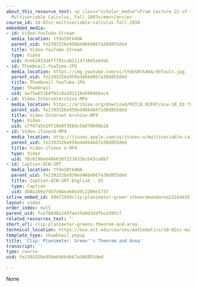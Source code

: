 ```yaml
---
about_this_resource_text: <p class="scholar_medsm">From Lecture 22 of <a href="http://ocw.mit.edu/courses/mathematics/18-02-multivariable-calculus-fall-2007/video-lectures/"><em>18.02
  Multivariable Calculus, Fall 2007</em></a></p>
course_id: 18-02sc-multivariable-calculus-fall-2010
embedded_media:
- id: Video-YouTube-Stream
  media_location: tYdoS0tkAHA
  parent_uid: fe239332be950ed46b4667a30d855ded
  title: Video-YouTube-Stream
  type: Video
  uid: dce62833d4ff701ca0211471045a4deb
- id: Thumbnail-YouTube-JPG
  media_location: https://img.youtube.com/vi/tYdoS0tkAHA/default.jpg
  parent_uid: fe239332be950ed46b4667a30d855ded
  title: Thumbnail-YouTube-JPG
  type: Thumbnail
  uid: 4a75eb3164f61c9a182118a590468ec4
- id: Video-InternetArchive-MP4
  media_location: https://archive.org/download/MIT18.02F07/ocw-18_02-f07-lec22_300k.mp4
  parent_uid: fe239332be950ed46b4667a30d855ded
  title: Video-Internet Archive-MP4
  type: Video
  uid: c7f07a5d19f10e9f3564c5b670b98b28
- id: Video-iTunesU-MP4
  media_location: http://itunes.apple.com/us/itunes-u/multivariable-calculus-spring/id354869122
  parent_uid: fe239332be950ed46b4667a30d855ded
  title: Video-iTunes U-MP4
  type: Video
  uid: 70c8190e646b630f221633bcb43ca8b7
- id: Caption-OCW-SRT
  media_location: tYdoS0tkAHA
  parent_uid: fe239332be950ed46b4667a30d855ded
  title: Caption-OCW-SRT-English - US
  type: Caption
  uid: d88a169afd5fc66ea60a39c2206e173f
inline_embed_id: 49471958clip:planimeter:green'stheoremandarea23244633
layout: video
order_index: null
parent_uid: fce780d8a145fae3fe0d349fbce595cf
related_resources_text: ''
short_url: clip-planimeter-greens-theorem-and-area
technical_location: https://ocw.mit.edu/courses/mathematics/18-02sc-multivariable-calculus-fall-2010/3.-double-integrals-and-line-integrals-in-the-plane/part-c-greens-theorem/session-68-planimeter-greens-theorem-and-area/clip-planimeter-greens-theorem-and-area
template_type: thumbnail_popup
title: 'Clip: Planimeter: Green''s Theorem and Area'
transcript: ''
type: course
uid: fe239332be950ed46b4667a30d855ded

---
```

None